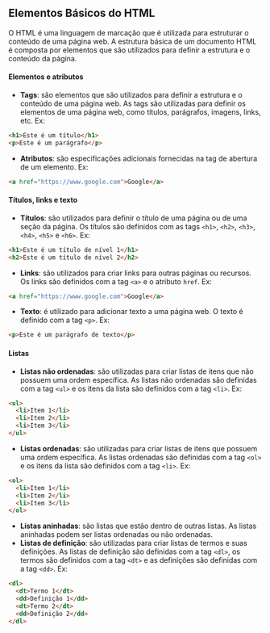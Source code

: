 ## Elementos Básicos do HTML

O HTML é uma linguagem de marcação que é utilizada para estruturar o conteúdo de uma página web. A estrutura básica de um documento HTML é composta por elementos que são utilizados para definir a estrutura e o conteúdo da página.

#### Elementos e atributos 

- **Tags**: são elementos que são utilizados para definir a estrutura e o conteúdo de uma página web. As tags são utilizadas para definir os elementos de uma página web, como títulos, parágrafos, imagens, links, etc.
Ex: 
```html
<h1>Este é um título</h1>
<p>Este é um parágrafo</p>
```
- **Atributos**: são especificações adicionais fornecidas na tag de abertura de um elemento. 
Ex: 
```html
<a href="https://www.google.com">Google</a>
```


#### Títulos, links e texto

- **Títulos**: são utilizados para definir o título de uma página ou de uma seção da página. Os títulos são definidos com as tags `<h1>`, `<h2>`, `<h3>`, `<h4>`, `<h5>` e `<h6>`.
Ex: 
```html
<h1>Este é um título de nível 1</h1>
<h2>Este é um título de nível 2</h2>
```

- **Links**: são utilizados para criar links para outras páginas ou recursos. Os links são definidos com a tag `<a>` e o atributo `href`.
Ex: 
```html
<a href="https://www.google.com">Google</a>
```

- **Texto**: é utilizado para adicionar texto a uma página web. O texto é definido com a tag `<p>`.
Ex: 
```html
<p>Este é um parágrafo de texto</p>
```


#### Listas

- **Listas não ordenadas**: são utilizadas para criar listas de itens que não possuem uma ordem específica. As listas não ordenadas são definidas com a tag `<ul>` e os itens da lista são definidos com a tag `<li>`.
Ex: 
```html
<ul>
  <li>Item 1</li>
  <li>Item 2</li>
  <li>Item 3</li>
</ul>
```

- **Listas ordenadas**: são utilizadas para criar listas de itens que possuem uma ordem específica. As listas ordenadas são definidas com a tag `<ol>` e os itens da lista são definidos com a tag `<li>`.
Ex: 
```html
<ol>
  <li>Item 1</li>
  <li>Item 2</li>
  <li>Item 3</li>
</ol>
```

- **Listas aninhadas**: são listas que estão dentro de outras listas. As listas aninhadas podem ser listas ordenadas ou não ordenadas.
- **Listas de definição**: são utilizadas para criar listas de termos e suas definições. As listas de definição são definidas com a tag `<dl>`, os termos são definidos com a tag `<dt>` e as definições são definidas com a tag `<dd>`.
Ex: 
```html
<dl>
  <dt>Termo 1</dt>
  <dd>Definição 1</dd>
  <dt>Termo 2</dt>
  <dd>Definição 2</dd>
</dl>
```

